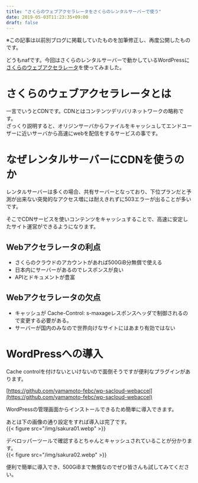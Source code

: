 ```yaml
---
title: "さくらのウェブアクセラレータをさくらのレンタルサーバーで使う"
date: 2019-05-03T11:23:35+09:00
draft: false
---
```


※この記事は以前別ブログに掲載していたものを加筆修正し、再度公開したものです。  

どうもnafです。今回はさくらのレンタルサーバーで動かしているWordPressに[さくらのウェブアクセラレータ](https://sakura.ad.jp/services/cdn/)を使ってみました。  

# さくらのウェブアクセラレータとは
一言でいうとCDNです。CDNとはコンテンツデリバリネットワークの略称です。  
ざっくり説明すると、オリジンサーバからファイルをキャッシュしてエンドユーザーに近いサーバから高速にwebを配信をするサービスの事です。  


# なぜレンタルサーバーにCDNを使うのか
レンタルサーバーは多くの場合、共有サーバーとなっており、下位プランだと予測が出来ない突発的なアクセス増には耐えきれずに503エラーが出ることが多いです。  

そこでCDNサービスを使いコンテンツをキャッシュすることで、高速に安定したサイト運営ができるようになります。  

## Webアクセラレータの利点
- さくらのクラウドのアカウントがあれば500GiB分無償で使える
- 日本内にサーバーがあるのでレスポンスが良い
- APIとドキュメントが豊富
## Webアクセラレータの欠点
- キャッシュが Cache-Control: s-maxageレスポンスヘッダで制御されるので変更する必要がある。
- サーバーが国内のみなので世界向けなサイトにはあまり有効ではない
# WordPressへの導入
Cache controlを付けないといけないので面倒そうですが便利なプラグインがあります。

[https://github.com/yamamoto-febc/wp-sacloud-webaccel](https://github.com/yamamoto-febc/wp-sacloud-webaccel)

WordPressの管理画面からインストールできるため簡単に導入できます。  


あとは下の画像の通り設定をすれば導入は完了です。  
{{< figure src="/img/sakura01.webp" >}}


デベロッパーツールで確認するとちゃんとキャッシュされていることが分かります。  
{{< figure src="/img/sakura02.webp" >}}


便利で簡単に導入でき、500GiBまで無償なのでぜひ皆さんも試してみてください。  

